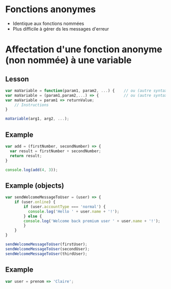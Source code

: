# Fonctions anonymes
- Identique aux fonctions nommées
- Plus difficile à gérer ds les messages d'erreur

# Affectation d'une fonction anonyme (non nommée) à une variable

## Lesson
```javascript
var maVariable = function(param1, param2, ...) {    // ou (autre syntaxe)
var maVariable = (param1,param2,...) => {           // ou (autre syntaxe si un seul paramètre)
var maVariable = param1 => returnValue;
    // Instructions
}

maVariable(arg1, arg2, ...);
```

## Example
```javascript
var add = (firstNumber, secondNumber) => {
  var result = firstNumber + secondNumber;
  return result;
}

console.log(add(4, 3));
```
## Example (objects)
```javascript
var sendWelcomeMessageToUser = (user) => {
    if (user.online) {
        if (user.accountType === 'normal') {
          console.log('Hello ' + user.name + '!');
        } else {
        console.log('Welcome back premium user ' + user.name + '!');
        }
    }
}

sendWelcomeMessageToUser(firstUser);
sendWelcomeMessageToUser(secondUser);
sendWelcomeMessageToUser(thirdUser);
```

## Example
```js
var user = prenom => 'Claire';
```
